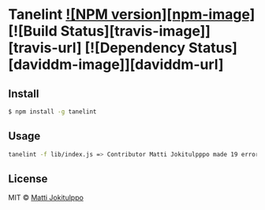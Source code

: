 # Tanelint [![NPM version][npm-image]][npm-url] [![Build Status][travis-image]][travis-url] [![Dependency Status][daviddm-image]][daviddm-url]


## Install

```sh
$ npm install -g tanelint
```


## Usage

```sh
tanelint -f lib/index.js => Contributor Matti Jokitulpppo made 19 errors!
```

## License

MIT © [Matti Jokitulppo](http://mattij.com)


[npm-url]: https://npmjs.org/package/tanelint
